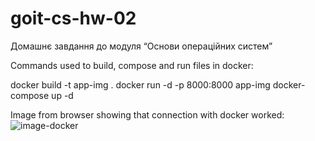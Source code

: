 # goit-cs-hw-02
Домашнє завдання до модуля “Основи операційних систем”

Commands used to build, compose and run files in docker:

docker build -t app-img .
docker run -d -p 8000:8000 app-img
docker-compose up -d

Image from browser showing that connection with docker worked:
![image-docker](docker_running.png)

